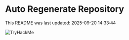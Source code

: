 # Auto Regenerate Repository

This README was last updated: 2025-09-20 14:33:44

 ![TryHackMe](https://tryhackme.com/badge/533634)